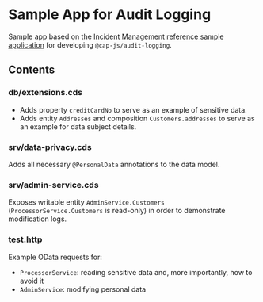# Sample App for Audit Logging

Sample app based on the [Incident Management reference sample application](https://github.com/cap-js/incidents-app) for developing `@cap-js/audit-logging`.

## Contents

### db/extensions.cds

- Adds property `creditCardNo` to serve as an example of sensitive data.
- Adds entity `Addresses` and composition `Customers.addresses` to serve as an example for data subject details.

### srv/data-privacy.cds

Adds all necessary `@PersonalData` annotations to the data model.

### srv/admin-service.cds

Exposes writable entity `AdminService.Customers` (`ProcessorService.Customers` is read-only) in order to demonstrate modification logs.

### test.http

Example OData requests for:

- `ProcessorService`: reading sensitive data and, more importantly, how to avoid it
- `AdminService`: modifying personal data
